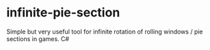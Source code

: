 # infinite-pie-section
Simple but very useful tool for infinite rotation of rolling windows / pie sections in games. C#

